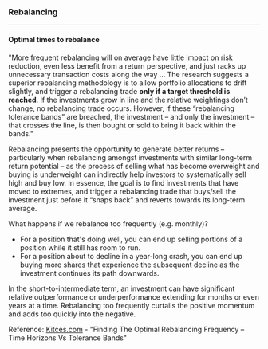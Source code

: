 ### Rebalancing

---

#### Optimal times to rebalance

"More frequent rebalancing will on average have little impact on risk reduction, even less benefit from a return perspective, and just racks up unnecessary transaction costs along the way ... The research suggests a superior rebalancing methodology is to allow portfolio allocations to drift slightly, and trigger a rebalancing trade **only if a target threshold is reached**. If the investments grow in line and the relative weightings don’t change, no rebalancing trade occurs. However, if these “rebalancing tolerance bands” are breached, the investment – and only the investment – that crosses the line, is then bought or sold to bring it back within the bands."

Rebalancing presents the opportunity to generate better returns – particularly when rebalancing amongst investments with similar long-term return potential – as the process of selling what has become overweight and buying is underweight can indirectly help investors to systematically sell high and buy low. In essence, the goal is to find investments that have moved to extremes, and trigger a rebalancing trade that buys/sell the investment just before it “snaps back” and reverts towards its long-term average.

What happens if we rebalance too frequently (e.g. monthly)?
- For a position that's doing well, you can end up selling portions of a position while it still has room to run.
- For a position about to decline in a year-long crash, you can end up buying more shares that experience the subsequent decline as the investment continues its path downwards.

In the short-to-intermediate term, an investment can have significant relative outperformance or underperformance extending for months or even years at a time. Rebalancing too frequently curtails the positive momentum and adds too quickly into the negative.

Reference: [Kitces.com](https://www.kitces.com/blog/best-opportunistic-rebalancing-frequency-time-horizons-vs-tolerance-band-thresholds) - "Finding The Optimal Rebalancing Frequency – Time Horizons Vs Tolerance Bands"
